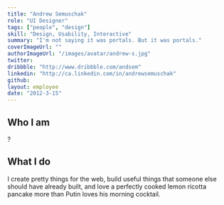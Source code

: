 ```yaml
---
title: "Andrew Semuschak"
role: "UI Designer"
tags: ["people", "design"]
skill: "Design, Usability, Interactive"
summary: "I'm not saying it was portals. But it was portals."
coverImageUrl: ""
authorImageUrl: "/images/avatar/andrew-s.jpg"
twitter:
dribbble: "http://www.dribbble.com/andsem"
linkedin: "http://ca.linkedin.com/in/andrewsemuschak"
github:
layout: employee
date: "2012-3-15"
---
```


## Who I am

?

## What I do

I create pretty things for the web, build useful things that someone else should have already built, and love a perfectly cooked lemon ricotta pancake more than Putin loves his morning cocktail.
